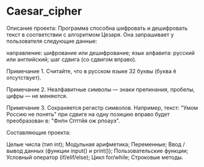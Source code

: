 # Caesar_cipher

Описание проекта: Программа способна шифровать и дешифровать текст в соответствии с алгоритмом Цезаря. 
Она запрашивает у пользователя следующие данные:

направление: шифрование или дешифрование;
язык алфавита: русский или английский;
шаг сдвига (со сдвигом вправо).

Примечание 1. Считайте, что в русском языке 32 буквы (буква ё отсутствует).

Примечание 2. Неалфавитные символы — знаки препинания, пробелы, цифры — не меняются.

Примечание 3. Сохраняется регистр символов. Например, текст: "Умом Россию не понять" при сдвиге на одну позицию вправо будет преобразован в: "Фнпн Спттйя ож рпоауэ".

Составляющие проекта:

Целые числа (тип int);
Модульная арифметика;
Переменные;
Ввод / вывод данных (функции input() и print());
Пользовательские функции;
Условный оператор (if/elif/else);
Цикл for/while;
Строковые методы.
